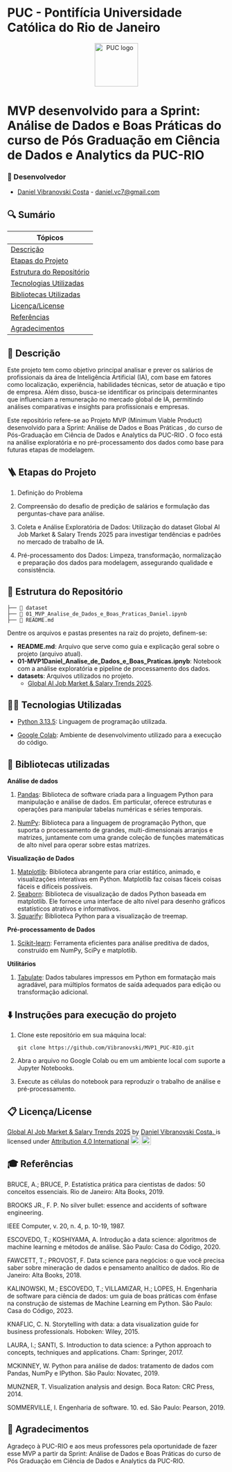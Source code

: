 # PUC - Pontifícia Universidade Católica do Rio de Janeiro

<p align="center">
  <img src="https://images.squarespace-cdn.com/content/v1/59a8480fccc5c52fff14d38a/1529026153457-7W1EX1C6VUVUNIQN0CE1/image-asset.png" alt="PUC logo" border="0" width="100px">
</p>

# MVP desenvolvido para a Sprint: Análise de Dados e Boas Práticas do curso de Pós Graduação em Ciência de Dados e Analytics da PUC-RIO

### 🚀 Desenvolvedor
- <a href="https://www.linkedin.com/in/daniel-vcosta/">Daniel Vibranovski Costa</a> - daniel.vc7@gmail.com

## 🔍 Sumário

| Tópicos|
|---|
| [Descrição](#-descrição)|
| [Etapas do Projeto](#-etapas-do-projeto)|
| [Estrutura do Repositório](#-estrutura-do-repositório)|
| [Tecnologias Utilizadas](#-tecnologias-utilizadas)|
| [Bibliotecas Utilizadas](#-bibliotecas-utilizadas)|
| [Licença/License](#-licençalicense)|
| [Referências](#-referências)|
| [Agradecimentos](#-agradecimentos)|


## 📜 Descrição

Este projeto tem como objetivo principal analisar e prever os salários de profissionais da área de Inteligência Artificial (IA), com base em fatores como localização, experiência, habilidades técnicas, setor de atuação e tipo de empresa. Além disso, busca-se identificar os principais determinantes que influenciam a remuneração no mercado global de IA, permitindo análises comparativas e insights para profissionais e empresas.

Este repositório refere-se ao Projeto MVP (Minimum Viable Product) desenvolvido para a Sprint: Análise de Dados e Boas Práticas , do curso de Pós-Graduação em Ciência de Dados e Analytics da PUC-RIO . O foco está na análise exploratória e no pré-processamento dos dados como base para futuras etapas de modelagem.


## 🪜 Etapas do Projeto

1) Definição do Problema

2) Compreensão do desafio de predição de salários e formulação das perguntas-chave para análise.

3) Coleta e Análise Exploratória de Dados: Utilização do dataset Global AI Job Market & Salary Trends 2025 para investigar tendências e padrões no mercado de trabalho de IA.

4) Pré-processamento dos Dados: Limpeza, transformação, normalização e preparação dos dados para modelagem, assegurando qualidade e consistência.

## 📁 Estrutura do Repositório

```
├── 📁 dataset
├── 📝 01_MVP_Analise_de_Dados_e_Boas_Praticas_Daniel.ipynb
├── 📝 README.md

```

Dentre os arquivos e pastas presentes na raiz do projeto, definem-se:

- <b>README.md</b>: Arquivo que serve como guia e explicação geral sobre o projeto (arquivo atual).
- <b>01-MVP1Daniel_Analise_de_Dados_e_Boas_Praticas.ipnyb</b>: Notebook com a análise exploratória e pipeline de processamento dos dados.
- <b>datasets</b>: Arquivos utilizados no projeto.
  - [Global AI Job Market & Salary Trends 2025](https://www.kaggle.com/datasets/bismasajjad/global-ai-job-market-and-salary-trends-2025).


## 👨‍💻 Tecnologias Utilizadas

- [Python 3.13.5](https://www.python.org/downloads/release/python-3135/): Linguagem de programação utilizada.

- [Google Colab](https://colab.research.google.com/): Ambiente de desenvolvimento utilizado para a execução do código.


## 📄 Bibliotecas utilizadas

**Análise de dados**
1. [Pandas](https://pandas.pydata.org/): Biblioteca de software criada para a linguagem Python para manipulação e análise de dados. Em particular, oferece estruturas e operações para manipular tabelas numéricas e séries temporais.

2. [NumPy](https://numpy.org/): Biblioteca para a linguagem de programação Python, que suporta o processamento de grandes, multi-dimensionais arranjos e matrizes, juntamente com uma grande coleção de funções matemáticas de alto nível para operar sobre estas matrizes.

**Visualização de Dados**
1. [Matplotlib](https://matplotlib.org/): Biblioteca abrangente para criar estático, animado, e visualizações interativas em Python. Matplotlib faz coisas fáceis coisas fáceis e difíceis possíveis. 
2. [Seaborn](https://seaborn.pydata.org/): Biblioteca de visualização de dados Python baseada em matplotlib. Ele fornece uma interface de alto nível para desenho gráficos estatísticos atrativos e informativos. 
3. [Squarify](https://pypi.org/project/squarify/): Biblioteca Python para a visualização de treemap.

**Pré-processamento de Dados**
1. [Scikit-learn](https://scikit-learn.org/stable/): Ferramenta eficientes para análise preditiva de dados, construído em NumPy, SciPy e matplotlib.

**Utilitários** 
1. [Tabulate](https://pypi.org/project/tabulate/): Dados tabulares impressos em Python em formatação mais agradável, para múltiplos formatos de saída adequados para edição ou transformação adicional.


## ⬇️ Instruções para execução do projeto

1. Clone este repositório em sua máquina local:

    ```
    git clone https://github.com/Vibranovski/MVP1_PUC-RIO.git
    ```

3. Abra o arquivo no Google Colab ou em um ambiente local com suporte a Jupyter Notebooks.

4. Execute as células do notebook para reproduzir o trabalho de análise e pré-processamento.


## 📋 Licença/License

<p xmlns:cc="http://creativecommons.org/ns#" xmlns:dct="http://purl.org/dc/terms/"><a property="dct:title" rel="cc:attributionURL" href="#">Global AI Job Market & Salary Trends 2025</a> by <a rel="cc:attributionURL dct:creator" property="cc:attributionName" href="#">Daniel Vibranovski Costa.
</a> is 
licensed under <a href="http://creativecommons.org/licenses/by/4.0/?ref=chooser-v1" target="_blank" rel="license noopener noreferrer" style="display:inline-block;">Attribution 4.0 International<img style="height:22px!important;margin-left:3px;vertical-align:text-bottom;" src="https://mirrors.creativecommons.org/presskit/icons/cc.svg?ref=chooser-v1"><img style="height:22px!important;margin-left:3px;vertical-align:text-bottom;" src="https://mirrors.creativecommons.org/presskit/icons/by.svg?ref=chooser-v1"></a></p>

## 🎓 Referências

BRUCE, A.; BRUCE, P. Estatística prática para cientistas de dados: 50 conceitos essenciais. Rio de Janeiro: Alta Books, 2019.

BROOKS JR., F. P. No silver bullet: essence and accidents of software engineering.

IEEE Computer, v. 20, n. 4, p. 10-19, 1987.

ESCOVEDO, T.; KOSHIYAMA, A. Introdução a data science: algoritmos de
machine learning e métodos de análise. São Paulo: Casa do Código, 2020.

FAWCETT, T.; PROVOST, F. Data science para negócios: o que você precisa saber sobre mineração de dados e pensamento analítico de dados. Rio de Janeiro: Alta Books, 2018.

KALINOWSKI, M.; ESCOVEDO, T.; VILLAMIZAR, H.; LOPES, H. Engenharia
de software para ciência de dados: um guia de boas práticas com ênfase na construção de sistemas de Machine Learning em Python. São Paulo: Casa do Código, 2023.

KNAFLIC, C. N. Storytelling with data: a data visualization guide for business professionals. Hoboken: Wiley, 2015.

LAURA, I.; SANTI, S. Introduction to data science: a Python approach to concepts, techniques and applications. Cham: Springer, 2017.

MCKINNEY, W. Python para análise de dados: tratamento de dados com Pandas, NumPy e IPython. São Paulo: Novatec, 2019.

MUNZNER, T. Visualization analysis and design. Boca Raton: CRC Press, 2014.

SOMMERVILLE, I. Engenharia de software. 10. ed. São Paulo: Pearson, 2019.

## 🙏 Agradecimentos

Agradeço à PUC-RIO e aos meus professores pela oportunidade de fazer esse MVP a partir da Sprint: Análise de Dados e Boas Práticas do curso de Pós Graduação em Ciência de Dados e Analytics da PUC-RIO.
